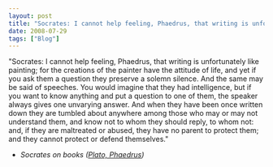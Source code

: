 ```yaml
---
layout: post
title: "Socrates: I cannot help feeling, Phaedrus, that writing is unfortunately like painting; for the..."
date: 2008-07-29
tags: ["Blog"]
---
```


"Socrates: I cannot help feeling, Phaedrus, that writing is unfortunately like painting; for the creations of the painter have the attitude of life, and yet if you ask them a question they preserve a solemn silence. And the same may be said of speeches. You would imagine that they had intelligence, but if you want to know anything and put a question to one of them, the speaker always gives one unvarying answer. And when they have been once written down they are tumbled about anywhere among those who may or may not understand them, and know not to whom they should reply, to whom not: and, if they are maltreated or abused, they have no parent to protect them; and they cannot protect or defend themselves."  

 - _Socrates on books ([Plato, Phaedrus](http://ccat.sas.upenn.edu/jod/texts/phaedrus.html))_